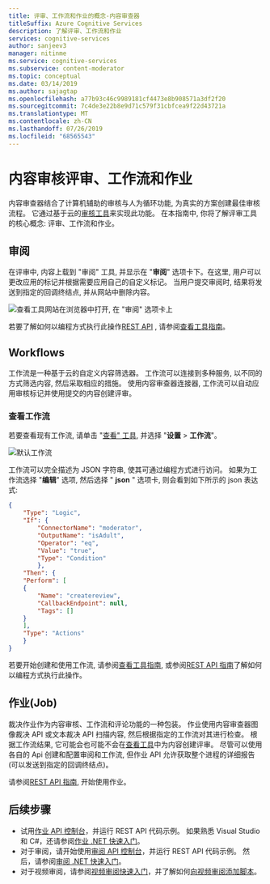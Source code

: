 ```yaml
---
title: 评审、工作流和作业的概念-内容审查器
titleSuffix: Azure Cognitive Services
description: 了解评审、工作流和作业
services: cognitive-services
author: sanjeev3
manager: nitinme
ms.service: cognitive-services
ms.subservice: content-moderator
ms.topic: conceptual
ms.date: 03/14/2019
ms.author: sajagtap
ms.openlocfilehash: a77b93c46c9989181cf4473e8b908571a3df2f20
ms.sourcegitcommit: 7c4de3e22b8e9d71c579f31cbfcea9f22d43721a
ms.translationtype: MT
ms.contentlocale: zh-CN
ms.lasthandoff: 07/26/2019
ms.locfileid: "68565543"
---
```

# <a name="content-moderation-reviews-workflows-and-jobs"></a>内容审核评审、工作流和作业

内容审查器结合了计算机辅助的审核与人为循环功能, 为真实的方案创建最佳审核流程。 它通过基于云的[审核工具](https://contentmoderator.cognitive.microsoft.com)来实现此功能。 在本指南中, 你将了解评审工具的核心概念: 评审、工作流和作业。

## <a name="reviews"></a>审阅

在评审中, 内容上载到 "审阅" 工具, 并显示在 "**审阅**" 选项卡下。在这里, 用户可以更改应用的标记并根据需要应用自己的自定义标记。 当用户提交审阅时, 结果将发送到指定的回调终结点, 并从网站中删除内容。

![查看工具网站在浏览器中打开, 在 "审阅" 选项卡上](./Review-Tool-user-Guide/images/image-workflow-review.png)

若要了解如何以编程方式执行此操作[REST API](./try-review-api-review.md) , 请参阅[查看工具指南](./review-tool-user-guide/review-moderated-images.md)。

## <a name="workflows"></a>Workflows

工作流是一种基于云的自定义内容筛选器。 工作流可以连接到多种服务, 以不同的方式筛选内容, 然后采取相应的措施。 使用内容审查器连接器, 工作流可以自动应用审核标记并使用提交的内容创建评审。

### <a name="view-workflows"></a>查看工作流

若要查看现有工作流, 请单击 "[查看" 工具](https://contentmoderator.cognitive.microsoft.com/), 并选择 "**设置** > **工作流**"。

![默认工作流](images/default-workflow-listed.PNG)

工作流可以完全描述为 JSON 字符串, 使其可通过编程方式进行访问。 如果为工作流选择 "**编辑**" 选项, 然后选择 " **json** " 选项卡, 则会看到如下所示的 json 表达式:

```json
{
    "Type": "Logic",
    "If": {
        "ConnectorName": "moderator",
        "OutputName": "isAdult",
        "Operator": "eq",
        "Value": "true",
        "Type": "Condition"
        },
    "Then": {
    "Perform": [
    {
        "Name": "createreview",
        "CallbackEndpoint": null,
        "Tags": []
    }
    ],
    "Type": "Actions"
    }
}
```

若要开始创建和使用工作流, 请参阅[查看工具指南](./review-tool-user-guide/workflows.md), 或参阅[REST API 指南](./try-review-api-workflow.md)了解如何以编程方式执行此操作。

## <a name="jobs"></a>作业(Job)

裁决作业作为内容审核、工作流和评论功能的一种包装。 作业使用内容审查器图像裁决 API 或文本裁决 API 扫描内容, 然后根据指定的工作流对其进行检查。 根据工作流结果, 它可能会也可能不会在[查看工具](./review-tool-user-guide/human-in-the-loop.md)中为内容创建评审。 尽管可以使用各自的 Api 创建和配置审阅和工作流, 但作业 API 允许获取整个进程的详细报告 (可以发送到指定的回调终结点)。

请参阅[REST API 指南](./try-review-api-job.md), 开始使用作业。

## <a name="next-steps"></a>后续步骤

* 试用[作业 API 控制台](try-review-api-job.md)，并运行 REST API 代码示例。 如果熟悉 Visual Studio 和 C#，还请参阅[作业 .NET 快速入门](moderation-jobs-quickstart-dotnet.md)。 
* 对于审阅，请开始使用[审阅 API 控制台](try-review-api-review.md)，并运行 REST API 代码示例。 然后，请参阅[审阅 .NET 快速入门](moderation-reviews-quickstart-dotnet.md)。
* 对于视频审阅，请参阅[视频审阅快速入门](video-reviews-quickstart-dotnet.md)，并了解如何[向视频审阅添加脚本](video-transcript-reviews-quickstart-dotnet.md)。
